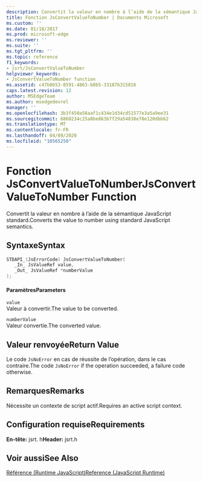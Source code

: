 ```yaml
---
description: Convertit la valeur en nombre à l’aide de la sémantique JavaScript standard.
title: Fonction JsConvertValueToNumber | Documents Microsoft
ms.custom: ''
ms.date: 01/18/2017
ms.prod: microsoft-edge
ms.reviewer: ''
ms.suite: ''
ms.tgt_pltfrm: ''
ms.topic: reference
f1_keywords:
- jsrt/JsConvertValueToNumber
helpviewer_keywords:
- JsConvertValueToNumber function
ms.assetid: c47b8653-0591-4863-b8b5-33187b315816
caps.latest.revision: 12
author: MSEdgeTeam
ms.author: msedgedevrel
manager: ''
ms.openlocfilehash: 3b3f450a58aaf1c434e1d34cd51577e3a5a9ee31
ms.sourcegitcommit: 6860234c25a8be863b7f29a54838e78e120dbb62
ms.translationtype: MT
ms.contentlocale: fr-FR
ms.lasthandoff: 04/09/2020
ms.locfileid: "10565250"
---
```

# <span data-ttu-id="f7d42-103">Fonction JsConvertValueToNumber</span><span class="sxs-lookup"><span data-stu-id="f7d42-103">JsConvertValueToNumber Function</span></span>
<span data-ttu-id="f7d42-104">Convertit la valeur en nombre à l’aide de la sémantique JavaScript standard.</span><span class="sxs-lookup"><span data-stu-id="f7d42-104">Converts the value to number using standard JavaScript semantics.</span></span>  
  
## <span data-ttu-id="f7d42-105">Syntaxe</span><span class="sxs-lookup"><span data-stu-id="f7d42-105">Syntax</span></span>  
  
```cpp  
STDAPI_(JsErrorCode) JsConvertValueToNumber(  
   _In_ JsValueRef value,  
   _Out_ JsValueRef *numberValue  
);  
```  
  
#### <span data-ttu-id="f7d42-106">Paramètres</span><span class="sxs-lookup"><span data-stu-id="f7d42-106">Parameters</span></span>  
 `value`  
 <span data-ttu-id="f7d42-107">Valeur à convertir.</span><span class="sxs-lookup"><span data-stu-id="f7d42-107">The value to be converted.</span></span>  
  
 `numberValue`  
 <span data-ttu-id="f7d42-108">Valeur convertie.</span><span class="sxs-lookup"><span data-stu-id="f7d42-108">The converted value.</span></span>  
  
## <span data-ttu-id="f7d42-109">Valeur renvoyée</span><span class="sxs-lookup"><span data-stu-id="f7d42-109">Return Value</span></span>  
 <span data-ttu-id="f7d42-110">Le code `JsNoError` en cas de réussite de l’opération, dans le cas contraire.</span><span class="sxs-lookup"><span data-stu-id="f7d42-110">The code `JsNoError` if the operation succeeded, a failure code otherwise.</span></span>  
  
## <span data-ttu-id="f7d42-111">Remarques</span><span class="sxs-lookup"><span data-stu-id="f7d42-111">Remarks</span></span>  
 <span data-ttu-id="f7d42-112">Nécessite un contexte de script actif.</span><span class="sxs-lookup"><span data-stu-id="f7d42-112">Requires an active script context.</span></span>  
  
## <span data-ttu-id="f7d42-113">Configuration requise</span><span class="sxs-lookup"><span data-stu-id="f7d42-113">Requirements</span></span>  
 <span data-ttu-id="f7d42-114">**En-tête:** jsrt. h</span><span class="sxs-lookup"><span data-stu-id="f7d42-114">**Header:** jsrt.h</span></span>  
  
## <span data-ttu-id="f7d42-115">Voir aussi</span><span class="sxs-lookup"><span data-stu-id="f7d42-115">See Also</span></span>  
 [<span data-ttu-id="f7d42-116">Référence (Runtime JavaScript)</span><span class="sxs-lookup"><span data-stu-id="f7d42-116">Reference (JavaScript Runtime)</span></span>](../chakra-hosting/reference-javascript-runtime.md)